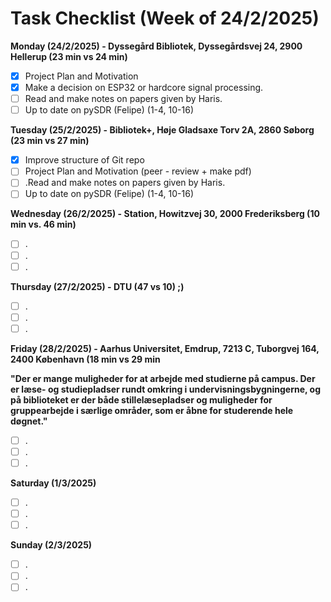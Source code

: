 # Task Checklist (Week of 24/2/2025)

**Monday (24/2/2025) -  Dyssegård Bibliotek, Dyssegårdsvej 24, 2900 Hellerup (23 min vs 24 min)**

- [X] Project Plan and Motivation
- [X] Make a decision on ESP32 or hardcore signal processing.
- [ ] Read and make notes on papers given by Haris.
- [ ] Up to date on pySDR (Felipe) (1-4, 10-16)

**Tuesday (25/2/2025) - Bibliotek+, Høje Gladsaxe Torv 2A, 2860 Søborg (23 min vs  27 min)**

- [X] Improve structure of Git repo
- [ ] Project Plan and Motivation (peer - review + make pdf)
- [ ] .Read and make notes on papers given by Haris.
- [ ] Up to date on pySDR (Felipe) (1-4, 10-16)

**Wednesday (26/2/2025) - Station, Howitzvej 30, 2000 Frederiksberg (10 min vs.  46 min)**

- [ ] .
- [ ] .
- [ ] .

**Thursday (27/2/2025) - DTU (47 vs 10) ;)**

- [ ] .
- [ ] .
- [ ] .

**Friday (28/2/2025) - Aarhus Universitet, Emdrup, 7213 C, Tuborgvej 164, 2400 København (18 min vs 29 min**

**"Der er mange muligheder for at arbejde med studierne på campus. Der er læse- og studiepladser rundt omkring i undervisningsbygningerne, og på biblioteket er der både stillelæsepladser og muligheder for gruppearbejde i særlige områder, som er åbne for studerende hele døgnet."**

- [ ] .
- [ ] .
- [ ] .

**Saturday (1/3/2025)**

- [ ] .
- [ ] .
- [ ] .

**Sunday (2/3/2025)**

- [ ] .
- [ ] .
- [ ] .

